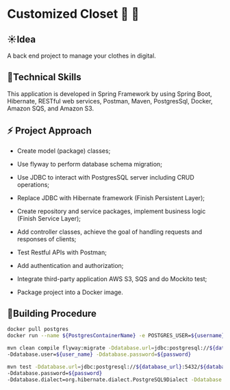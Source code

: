 # Customized Closet :womans_clothes: :shirt:
## :sunny:Idea
A back end project to manage your clothes in digital.

## :crescent_moon:Technical Skills 
This application is developed in Spring Framework by using Spring Boot, Hibernate, RESTful web services, Postman, Maven, PostgresSql, Docker, Amazon SQS, and Amazon S3.

## :zap: Project Approach

* Create model (package) classes;

* Use flyway to perform database schema migration;

* Use JDBC to interact with PostgresSQL server including CRUD operations;

* Replace JDBC with Hibernate framework (Finish Persistent Layer);

* Create repository and service packages, implement business logic (Finish Service Layer);

* Add controller classes, achieve the goal of handling requests and responses of clients;

* Test Restful APIs with Postman;

* Add authentication and authorization;

* Integrate third-party application AWS S3, SQS and do Mockito test;

* Package project into a Docker image.

## :cherry_blossom:Building Procedure

```bash
docker pull postgres
docker run --name ${PostgresContainerName} -e POSTGRES_USER=${username} -e POSTGRES_PASSWORD=${password} -e POSTGRES_DB=${databaseName} -p ${hostport}:${containerport} -d 
```

```bash
mvn clean compile flyway:migrate -Ddatabase.url=jdbc:postgresql://${database_host}:5432/${database_name} 
-Ddatabase.user=${user_name} -Ddatabase.password=${password}
```
```bash
mvn test -Ddatabase.url=jdbc:postgresql://${database_url}:5432/${database_name} -Ddatabase.user=${user_name} 
-Ddatabase.password=${password}  
-Ddatabase.dialect=org.hibernate.dialect.PostgreSQL9Dialect -Ddatabase.driver=org.postgresql.Driver
```
